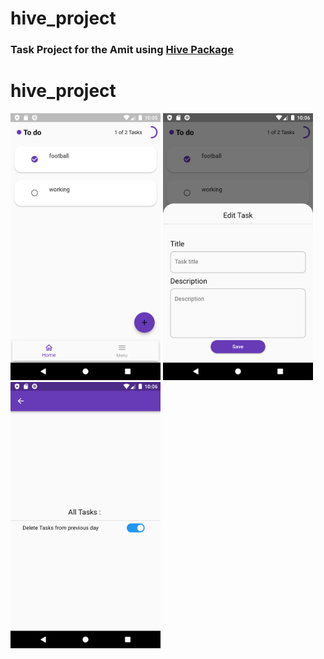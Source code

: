# hive_project

### Task Project for the Amit using [Hive Package](https://pub.dev/packages/hive)   

# hive_project
<p align="left" >
  <img width="240"  src= "https://raw.githubusercontent.com/NovairMikhail14/hive_project/master/asset_markdown/HomePage.png" >   
  <img width="240"   src= "https://raw.githubusercontent.com/NovairMikhail14/hive_project/master/asset_markdown/Edit.png">
  <img width="240"   src= "https://raw.githubusercontent.com/NovairMikhail14/hive_project/master/asset_markdown/Sitting.png">
</p>

